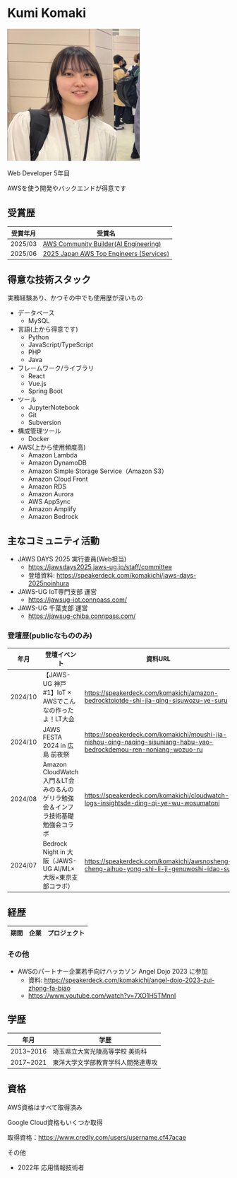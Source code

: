 # Kumi Komaki

<img src="/img/profile.png" alt="プロフィール画像" width="300">

Web Developer 5年目

AWSを使う開発やバックエンドが得意です

## 受賞歴
|受賞年月|受賞名|
|---|---|
|2025/03|[AWS Community Builder(AI Engineering)](https://builder.aws.com/community/@komakichi)|
|2025/06|[2025 Japan AWS Top Engineers (Services)](https://aws.amazon.com/jp/blogs/psa/2025-japan-aws-top-engineers/)|

## 得意な技術スタック
実務経験あり、かつその中でも使用歴が深いもの
- データベース
  - MySQL
- 言語(上から得意です)
  - Python
  - JavaScript/TypeScript
  - PHP
  - Java
- フレームワーク/ライブラリ
  - React
  - Vue.js
  - Spring Boot
- ツール
  - JupyterNotebook
  - Git
  - Subversion
- 構成管理ツール
  - Docker
- AWS(上から使用頻度高)
  - Amazon Lambda
  - Amazon DynamoDB
  - Amazon Simple Storage Service（Amazon S3）
  - Amazon Cloud Front
  - Amazon RDS
  - Amazon Aurora
  - AWS AppSync
  - Amazon Amplify
  - Amazon Bedrock

## 主なコミュニティ活動
- JAWS DAYS 2025 実行委員(Web担当)
  - https://jawsdays2025.jaws-ug.jp/staff/committee
  - 登壇資料: https://speakerdeck.com/komakichi/jaws-days-2025noinhura 
- JAWS-UG IoT専門支部 運営
  - https://jawsug-iot.connpass.com/
- JAWS-UG 千葉支部 運営
  - https://jawsug-chiba.connpass.com/

### 登壇歴(publicなもののみ)
|年月|登壇イベント|資料URL|
|---|---|---|
|2024/10|【JAWS-UG 神戸 #1】IoT × AWSでこんなの作ったよ！LT大会|https://speakerdeck.com/komakichi/amazon-bedrocktoiotde-shi-jia-qing-sisuwozu-ye-suru|
|2024/10|JAWS FESTA 2024 in 広島 前夜祭|https://speakerdeck.com/komakichi/moushi-jia-nishou-qing-naqing-sisuniang-habu-yao-bedrockdemou-ren-noniang-wozuo-ru|
|2024/08|Amazon CloudWatch入門＆LT会 みのるんのゲリラ勉強会＆インフラ技術基礎勉強会コラボ|https://speakerdeck.com/komakichi/cloudwatch-logs-insightsde-ding-qi-ye-wu-wosumatoni|
|2024/07|Bedrock Night in 大阪（JAWS-UG AI/ML×大阪×東京支部コラボ）|https://speakerdeck.com/komakichi/awsnosheng-cheng-aihuo-yong-shi-li-ji-genuwoshi-idao-su|

## 経歴
|期間|企業|プロジェクト|
|---|---|---|


### その他
- AWSのパートナー企業若手向けハッカソン Angel Dojo 2023 に参加
  - 資料: https://speakerdeck.com/komakichi/angel-dojo-2023-zui-zhong-fa-biao
  - https://www.youtube.com/watch?v=7XO1H5TMnnI

## 学歴
|年月|学歴|
|---|---|
|2013~2016|埼玉県立大宮光陵高等学校 美術科|
|2017~2021|東洋大学文学部教育学科人間発達専攻|

## 資格
AWS資格はすべて取得済み

Google Cloud資格もいくつか取得

取得資格：https://www.credly.com/users/username.cf47acae

その他
- 2022年 応用情報技術者
